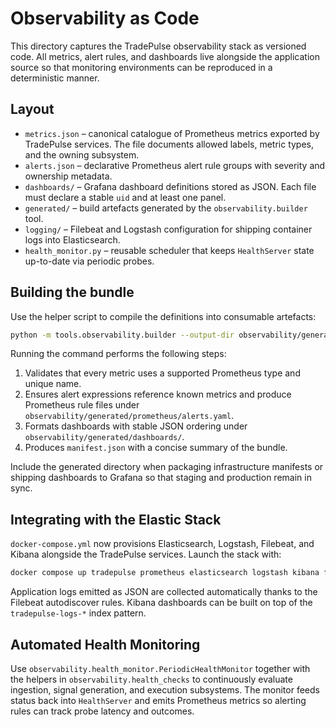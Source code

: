 # Observability as Code

This directory captures the TradePulse observability stack as versioned code. All
metrics, alert rules, and dashboards live alongside the application source so
that monitoring environments can be reproduced in a deterministic manner.

## Layout

- `metrics.json` – canonical catalogue of Prometheus metrics exported by
  TradePulse services. The file documents allowed labels, metric types, and the
  owning subsystem.
- `alerts.json` – declarative Prometheus alert rule groups with severity and
  ownership metadata.
- `dashboards/` – Grafana dashboard definitions stored as JSON. Each file must
  declare a stable `uid` and at least one panel.
- `generated/` – build artefacts generated by the `observability.builder` tool.
- `logging/` – Filebeat and Logstash configuration for shipping container logs
  into Elasticsearch.
- `health_monitor.py` – reusable scheduler that keeps `HealthServer` state
  up-to-date via periodic probes.

## Building the bundle

Use the helper script to compile the definitions into consumable artefacts:

```bash
python -m tools.observability.builder --output-dir observability/generated
```

Running the command performs the following steps:

1. Validates that every metric uses a supported Prometheus type and unique name.
2. Ensures alert expressions reference known metrics and produce Prometheus rule
   files under `observability/generated/prometheus/alerts.yaml`.
3. Formats dashboards with stable JSON ordering under
   `observability/generated/dashboards/`.
4. Produces `manifest.json` with a concise summary of the bundle.

Include the generated directory when packaging infrastructure manifests or
shipping dashboards to Grafana so that staging and production remain in sync.

## Integrating with the Elastic Stack

`docker-compose.yml` now provisions Elasticsearch, Logstash, Filebeat, and
Kibana alongside the TradePulse services. Launch the stack with:

```bash
docker compose up tradepulse prometheus elasticsearch logstash kibana filebeat
```

Application logs emitted as JSON are collected automatically thanks to the
Filebeat autodiscover rules. Kibana dashboards can be built on top of the
`tradepulse-logs-*` index pattern.

## Automated Health Monitoring

Use `observability.health_monitor.PeriodicHealthMonitor` together with the
helpers in `observability.health_checks` to continuously evaluate ingestion,
signal generation, and execution subsystems. The monitor feeds status back into
`HealthServer` and emits Prometheus metrics so alerting rules can track probe
latency and outcomes.
